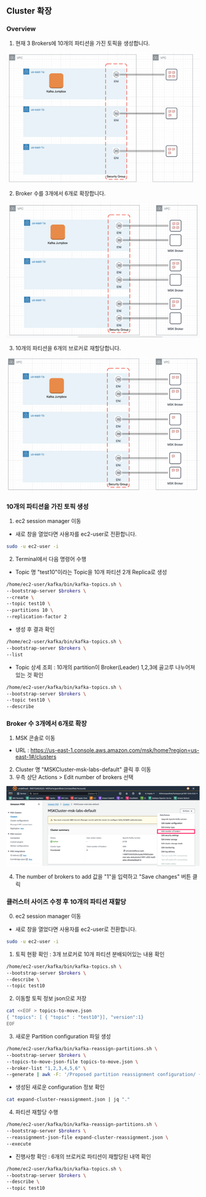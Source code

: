 ## Cluster 확장 
### Overview
1. 현재 3 Brokers에 10개의 파티션을 가진 토픽을 생성합니다.

![03_ExpansionOverview](../images/03_ExpansionOverview.png)

2. Broker 수를 3개에서 6개로 확장합니다.

![03_ExpansionOverview_02](../images/03_ExpansionOverview_02.png)

3. 10개의 파티션을 6개의 브로커로 재할당합니다.

![03_ExpansionOverview_03](../images/03_ExpansionOverview_03.png)


### 10개의 파티션을 가진 토픽 생성
1. ec2 session manager 이동 
- 새로 창을 열었다면 사용자를 ec2-user로 전환합니다.
```bash
sudo -u ec2-user -i

```

2. Terminal에서 다음 명령어 수행

- Topic 명 "test10"이라는 Topic을 10개 파티션 2개 Replica로 생성
```bash
/home/ec2-user/kafka/bin/kafka-topics.sh \
--bootstrap-server $brokers \
--create \
--topic test10 \
--partitions 10 \
--replication-factor 2

```

- 생성 후 결과 확인
```bash
/home/ec2-user/kafka/bin/kafka-topics.sh \
--bootstrap-server $brokers \
--list

```

- Topic 상세 조회 : 10개의 partition이 Broker(Leader) 1,2,3에 골고루 나누어져 있는 것 확인
```bash
/home/ec2-user/kafka/bin/kafka-topics.sh \
--bootstrap-server $brokers \
--topic test10 \
--describe 

```

### Broker 수 3개에서 6개로 확장

1. MSK 콘솔로 이동
- URL : https://us-east-1.console.aws.amazon.com/msk/home?region=us-east-1#/clusters 

2. Cluster 명 "MSKCluster-msk-labs-default" 클릭 후 이동
3. 우측 상단 Actions > Edit number of brokers 선택

![03_EditNumberOfBrokers](../images/03_EditNumberOfBrokers.png)

4. The number of brokers to add 값을 "1"을 입력하고 "Save changes" 버튼 클릭

### 클러스터 사이즈 수정 후 10개의 파티션 재할당

0. ec2 session manager 이동 
- 새로 창을 열었다면 사용자를 ec2-user로 전환합니다.
```bash
sudo -u ec2-user -i

```

1. 토픽 현황 확인 : 3개 브로커로 10개 파티션 분배되어있는 내용 확인
```bash
/home/ec2-user/kafka/bin/kafka-topics.sh \
--bootstrap-server $brokers \
--describe \
--topic test10

```

2. 이동할 토픽 정보 json으로 저장
```bash
cat <<EOF > topics-to-move.json
{ "topics": [ { "topic" : "test10"}], "version":1}
EOF

```

3. 새로운 Partition configuration 파일 생성

```bash
/home/ec2-user/kafka/bin/kafka-reassign-partitions.sh \
--bootstrap-server $brokers \
--topics-to-move-json-file topics-to-move.json \
--broker-list "1,2,3,4,5,6" \
--generate | awk -F: '/Proposed partition reassignment configuration/ { getline; print $0 }' | jq . > expand-cluster-reassignment.json

```

- 생성된 새로운 configuration 정보 확인

```bash
cat expand-cluster-reassignment.json | jq "."

```

4. 파티션 재할당 수행

```bash
/home/ec2-user/kafka/bin/kafka-reassign-partitions.sh \
--bootstrap-server $brokers \
--reassignment-json-file expand-cluster-reassignment.json \
--execute

```

- 진행사항 확인 : 6개의 브로커로 파티션이 재할당된 내역 확인

```bash
/home/ec2-user/kafka/bin/kafka-topics.sh \
--bootstrap-server $brokers \
--describe \
--topic test10

```
